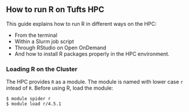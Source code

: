 ## How to run R on Tufts HPC

This guide explains how to run R in different ways on the HPC:

- From the terminal
- Within a Slurm job script
- Through RStudio on Open OnDemand
- And how to install R packages properly in the HPC environment.

### Loading R on the Cluster

The HPC provides `R` as a module. The module is named with lower case `r` intead of `R`.
Before using R, load the module:

```
$ module spider r
$ module load r/4.5.1
```
